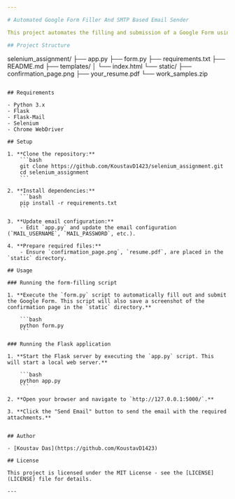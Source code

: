 ```yaml
---

# Automated Google Form Filler And SMTP Based Email Sender

This project automates the filling and submission of a Google Form using Selenium and provides a Flask web application to send an email with the required files.

## Project Structure

```
selenium_assignment/
├── app.py
├── form.py
├── requirements.txt
├── README.md
├── templates/
│   └── index.html
└── static/
    ├── confirmation_page.png
    ├── your_resume.pdf
    └── work_samples.zip
```

## Requirements

- Python 3.x
- Flask
- Flask-Mail
- Selenium
- Chrome WebDriver

## Setup

1. **Clone the repository:**
    ```bash
    git clone https://github.com/KoustavD1423/selenium_assignment.git
    cd selenium_assignment
    ```

2. **Install dependencies:**
    ```bash
    pip install -r requirements.txt
    ```

3. **Update email configuration:**
    - Edit `app.py` and update the email configuration (`MAIL_USERNAME`, `MAIL_PASSWORD`, etc.).

4. **Prepare required files:**
    - Ensure `confirmation_page.png`, `resume.pdf`, are placed in the `static` directory.

## Usage

### Running the form-filling script

1. **Execute the `form.py` script to automatically fill out and submit the Google Form. This script will also save a screenshot of the confirmation page in the `static` directory.**

    ```bash
    python form.py
    ```

### Running the Flask application

1. **Start the Flask server by executing the `app.py` script. This will start a local web server.**

    ```bash
    python app.py
    ```

2. **Open your browser and navigate to `http://127.0.0.1:5000/`.**

3. **Click the "Send Email" button to send the email with the required attachments.**


## Author

- [Koustav Das](https://github.com/KoustavD1423)

## License

This project is licensed under the MIT License - see the [LICENSE](LICENSE) file for details.

---
```


